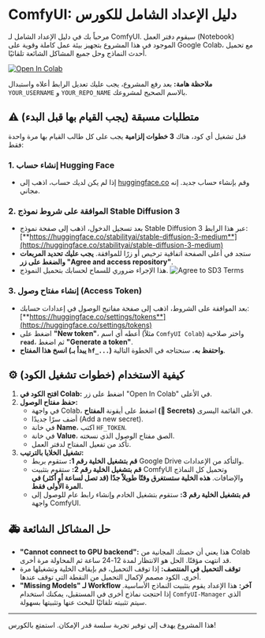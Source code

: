 # ComfyUI: دليل الإعداد الشامل للكورس

مرحباً بك في دليل الإعداد الشامل لـ ComfyUI. سيقوم دفتر العمل (Notebook) الموجود في هذا المشروع بتجهيز بيئة عمل كاملة وقوية على Google Colab، مع تحميل أحدث النماذج وحل جميع المشاكل الشائعة تلقائيًا.

[![Open In Colab](https://colab.research.google.com/assets/colab-badge.svg)](https://colab.research.google.com/github/ahmedyahia01/ComfyUI-Colab/blob/main/ComfyUI_Installer.ipynb)


**ملاحظة هامة:** بعد رفع المشروع، يجب عليك تعديل الرابط أعلاه واستبدال `YOUR_USERNAME` و `YOUR_REPO_NAME` بالاسم الصحيح لمشروعك.

## ⚠️ متطلبات مسبقة (يجب القيام بها قبل البدء)

قبل تشغيل أي كود، هناك **3 خطوات إلزامية** يجب على كل طالب القيام بها مرة واحدة فقط:

### 1. إنشاء حساب Hugging Face
- إذا لم يكن لديك حساب، اذهب إلى [huggingface.co](https://huggingface.co) وقم بإنشاء حساب جديد. إنه مجاني.

### 2. الموافقة على شروط نموذج Stable Diffusion 3
- بعد تسجيل الدخول، اذهب إلى صفحة نموذج Stable Diffusion 3 عبر هذا الرابط:
  [**https://huggingface.co/stabilityai/stable-diffusion-3-medium**](https://huggingface.co/stabilityai/stable-diffusion-3-medium)
- ستجد في أعلى الصفحة اتفاقية ترخيص أو زرًا للموافقة. **يجب عليك تحديد المربعات والضغط على زر "Agree and access repository"**.
- هذا الإجراء ضروري للسماح لحسابك بتحميل النموذج.
![Agree to SD3 Terms](https://i.imgur.com/6s6912O.png)

### 3. إنشاء مفتاح وصول (Access Token)
- بعد الموافقة على الشروط، اذهب إلى صفحة مفاتيح الوصول في إعدادات حسابك:
  [**https://huggingface.co/settings/tokens**](https://huggingface.co/settings/tokens)
- اضغط على **"New token"**، أعطه أي اسم (مثلاً `ComfyUI Colab`) واختر صلاحية **`read`**، ثم اضغط **"Generate a token"**.
- **انسخ هذا المفتاح (يبدأ بـ `hf_...`) واحتفظ به.** سنحتاجه في الخطوة التالية.

## ⚙️ كيفية الاستخدام (خطوات تشغيل الكود)

1.  **افتح الكود في Colab:** اضغط على زر "Open In Colab" في الأعلى.
2.  **حفظ مفتاح الوصول:**
    - في واجهة Colab، اضغط على أيقونة **المفتاح (🔑 Secrets)** في القائمة اليسرى.
    - أضف سرًا جديدًا (Add a new secret).
    - في خانة **Name**، اكتب `HF_TOKEN`.
    - في خانة **Value**، الصق مفتاح الوصول الذي نسخته.
    - تأكد من تفعيل المفتاح لدفتر العمل.
3.  **تشغيل الخلايا بالترتيب:**
    - **قم بتشغيل الخلية رقم 1:** ستقوم بربط Google Drive والتأكد من الإعدادات.
    - **قم بتشغيل الخلية رقم 2:** ستقوم بتثبيت ComfyUI وتحميل كل النماذج والإضافات. **هذه الخلية ستستغرق وقتًا طويلاً جدًا (قد تصل لساعة أو أكثر) في المرة الأولى فقط.**
    - **قم بتشغيل الخلية رقم 3:** ستقوم بتشغيل الخادم وإنشاء رابط عام للوصول إلى واجهة ComfyUI.

## 🚑 حل المشاكل الشائعة

- **"Cannot connect to GPU backend":** هذا يعني أن حصتك المجانية من Colab قد انتهت مؤقتًا. الحل هو الانتظار لمدة 12-24 ساعة ثم المحاولة مرة أخرى.
- **توقف التحميل في المنتصف:** إذا توقف التحميل، قم بإيقاف الخلية وتشغيلها مرة أخرى. الكود مصمم لإكمال التحميل من النقطة التي توقف عندها.
- **"Missing Models" لـ Workflow آخر:** هذا الإعداد يقوم بتثبيت النماذج الأساسية. إذا احتجت نماذج أخرى في المستقبل، يمكنك استخدام `ComfyUI-Manager` الذي سيتم تثبيته تلقائيًا للبحث عنها وتثبيتها بسهولة.

---
هذا المشروع يهدف إلى توفير تجربة سلسة قدر الإمكان. استمتع بالكورس!
